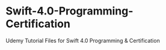 # Swift-4.0-Programming-Certification
Udemy Tutorial Files for Swift 4.0 Programming &amp; Certification
